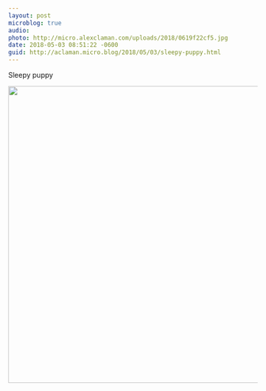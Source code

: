 ```yaml
---
layout: post
microblog: true
audio: 
photo: http://micro.alexclaman.com/uploads/2018/0619f22cf5.jpg
date: 2018-05-03 08:51:22 -0600
guid: http://aclaman.micro.blog/2018/05/03/sleepy-puppy.html
---
```

Sleepy puppy

<img src="http://micro.alexclaman.com/uploads/2018/0619f22cf5.jpg" width="600" height="599" />

